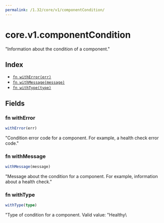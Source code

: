 ```yaml
---
permalink: /1.32/core/v1/componentCondition/
---
```


# core.v1.componentCondition

"Information about the condition of a component."

## Index

* [`fn withError(err)`](#fn-witherror)
* [`fn withMessage(message)`](#fn-withmessage)
* [`fn withType(type)`](#fn-withtype)

## Fields

### fn withError

```ts
withError(err)
```

"Condition error code for a component. For example, a health check error code."

### fn withMessage

```ts
withMessage(message)
```

"Message about the condition for a component. For example, information about a health check."

### fn withType

```ts
withType(type)
```

"Type of condition for a component. Valid value: \"Healthy\